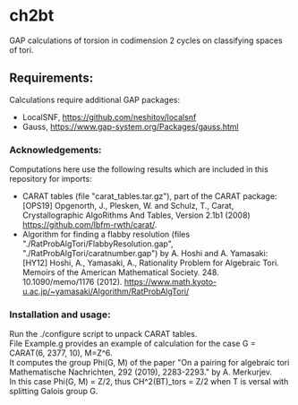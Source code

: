 # ch2bt
GAP calculations of torsion in codimension 2 cycles on classifying spaces of tori.


## Requirements:
Calculations require additional GAP packages:
* LocalSNF, https://github.com/neshitov/localsnf
* Gauss, https://www.gap-system.org/Packages/gauss.html

### Acknowledgements:
Computations here use the following results which are included in this repository for imports:

* CARAT tables (file "carat_tables.tar.gz"), part of the CARAT package:<br> [OPS19] Opgenorth, J., Plesken, W. and Schulz, T., Carat, Crystallographic AlgoRithms And Tables, Version 2.1b1 (2008)
https://github.com/lbfm-rwth/carat/.
* Algorithm for finding a flabby resolution (files "./RatProbAlgTori/FlabbyResolution.gap", "./RatProbAlgTori/caratnumber.gap") by A. Hoshi and A. Yamasaki:<br>
[HY12] Hoshi, A., Yamasaki, A., Rationality Problem for Algebraic Tori. Memoirs of the American Mathematical Society. 248. 10.1090/memo/1176 (2012). https://www.math.kyoto-u.ac.jp/~yamasaki/Algorithm/RatProbAlgTori/

### Installation and usage:
Run the ./configure script to unpack CARAT tables.<br>
File Example.g provides an example of calculation for the case
G = CARAT(6, 2377, 10), M=Z^6.<br> It computes the group Phi(G, M) of the paper
"On a pairing for algebraic tori
Mathematische Nachrichten, 292 (2019), 2283-2293." by A. Merkurjev. <br>
In this case Phi(G, M) = Z/2, thus CH^2(BT)_tors = Z/2 when T is versal with splitting Galois group G.

